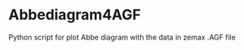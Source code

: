 Abbediagram4AGF
===============

Python script for plot Abbe diagram with the data in zemax .AGF file 
